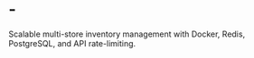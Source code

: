 # -
Scalable multi-store inventory management with Docker, Redis, PostgreSQL, and API rate-limiting.
